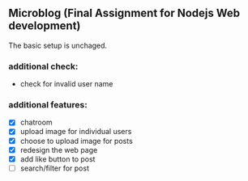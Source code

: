 ## Microblog (Final Assignment for Nodejs Web development)

The basic setup is unchaged.

### additional check:
* check for invalid user name

### additional features:
- [x] chatroom
- [x] upload image for individual users
- [x] choose to upload image for posts
- [x] redesign the web page
- [x] add like button to post
- [ ] search/filter for post
